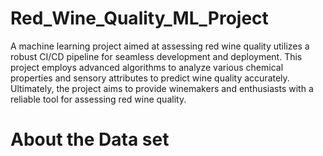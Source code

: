 # Red_Wine_Quality_ML_Project
A machine learning project aimed at assessing red wine quality utilizes a robust CI/CD pipeline for seamless development and deployment. This project employs advanced algorithms to analyze various chemical properties and sensory attributes to predict wine quality accurately. 
Ultimately, the project aims to provide winemakers and enthusiasts with a reliable tool for assessing red wine quality.

# About the Data set
